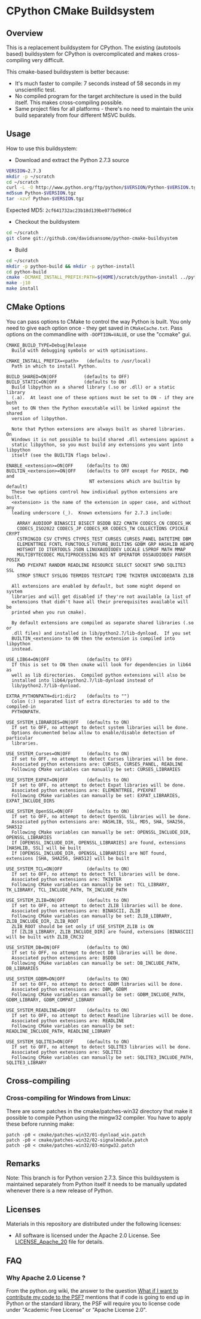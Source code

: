 
# CPython CMake Buildsystem

## Overview

This is a replacement buildsystem for CPython.  The existing (autotools based)
buildsystem for CPython is overcomplicated and makes cross-compiling very
difficult.

This cmake-based buildsystem is better because:

* It's much faster to compile: 7 seconds instead of 58 seconds in my
  unscientific test.
* No compiled program for the target architecture is used in the build
  itself.  This makes cross-compiling possible.
* Same project files for all platforms - there's no need to maintain the
  unix build separately from four different MSVC builds.

## Usage

How to use this buildsystem:

* Download and extract the Python 2.7.3 source

```bash
VERSION=2.7.3
mkdir -p ~/scratch
cd ~/scratch
curl -L -O http://www.python.org/ftp/python/$VERSION/Python-$VERSION.tgz
md5sum Python-$VERSION.tgz
tar -xzvf Python-$VERSION.tgz
```

Expected MD5: `2cf641732ac23b18d139be077bd906cd`

* Checkout the buildsystem

```bash
cd ~/scratch
git clone git://github.com/davidsansome/python-cmake-buildsystem
```

* Build

```bash
cd ~/scratch
mkdir -p python-build && mkdir -p python-install
cd python-build
cmake -DCMAKE_INSTALL_PREFIX:PATH=${HOME}/scratch/python-install ../python-cmake-buildsystem
make -j10
make install
```

## CMake Options

You can pass options to CMake to control the way Python is built.  You only
need to give each option once - they get saved in `CMakeCache.txt`.  Pass
options on the commandline with `-DOPTION=VALUE`, or use the "ccmake" gui.


```
CMAKE_BUILD_TYPE=Debug|Release
  Build with debugging symbols or with optimisations.

CMAKE_INSTALL_PREFIX=<path>   (defaults to /usr/local)
  Path in which to install Python.

BUILD_SHARED=ON|OFF          (defaults to OFF)
BUILD_STATIC=ON|OFF          (defaults to ON)
  Build libpython as a shared library (.so or .dll) or a static library
  (.a).  At least one of these options must be set to ON - if they are both
  set to ON then the Python executable will be linked against the shared
  version of libpython.

  Note that Python extensions are always built as shared libraries.  On
  Windows it is not possible to build shared .dll extensions against a
  static libpython, so you must build any extensions you want into libpython
  itself (see the BUILTIN flags below).

ENABLE_<extension>=ON|OFF     (defaults to ON)
BUILTIN_<extension>=ON|OFF    (defaults to OFF except for POSIX, PWD and
                               NT extensions which are builtin by default)
  These two options control how individual python extensions are built.
  <extension> is the name of the extension in upper case, and without any
  leading underscore (_).  Known extensions for 2.7.3 include:

    ARRAY AUDIOOP BINASCII BISECT BSDDB BZ2 CMATH CODECS_CN CODECS_HK
    CODECS_ISO2022 CODECS_JP CODECS_KR CODECS_TW COLLECTIONS CPICKLE CRYPT
    CSTRINGIO CSV CTYPES CTYPES_TEST CURSES CURSES_PANEL DATETIME DBM
    ELEMENTTREE FCNTL FUNCTOOLS FUTURE_BUILTINS GDBM GRP HASHLIB HEAPQ
    HOTSHOT IO ITERTOOLS JSON LINUXAUDIODEV LOCALE LSPROF MATH MMAP
    MULTIBYTECODEC MULTIPROCESSING NIS NT OPERATOR OSSAUDIODEV PARSER POSIX
    PWD PYEXPAT RANDOM READLINE RESOURCE SELECT SOCKET SPWD SQLITE3 SSL
    STROP STRUCT SYSLOG TERMIOS TESTCAPI TIME TKINTER UNICODEDATA ZLIB

  All extensions are enabled by default, but some might depend on system
  libraries and will get disabled if they're not available (a list of
  extensions that didn't have all their prerequisites available will be
  printed when you run cmake).

  By default extensions are compiled as separate shared libraries (.so or
  .dll files) and installed in lib/python2.7/lib-dynload.  If you set
  BUILTIN_<extension> to ON then the extension is compiled into libpython
  instead.

USE_LIB64=ON|OFF              (defaults to OFF)
  If this is set to ON then cmake will look for dependencies in lib64 as
  well as lib directories.  Compiled python extensions will also be
  installed into lib64/python2.7/lib-dynload instead of
  lib/python2.7/lib-dynload.

EXTRA_PYTHONPATH=dir1:dir2    (defaults to "")
  Colon (:) separated list of extra directories to add to the compiled-in
  PYTHONPATH.

USE_SYSTEM_LIBRARIES=ON|OFF   (defaults to ON)
  If set to OFF, no attempt to detect system libraries will be done.
  Options documented below allow to enable/disable detection of particular
  libraries.

USE_SYSTEM_Curses=ON|OFF      (defaults to ON)
  If set to OFF, no attempt to detect Curses libraries will be done.
  Associated python extensions are: CURSES, CURSES_PANEL, READLINE
  Following CMake variables can manually be set: CURSES_LIBRARIES

USE_SYSTEM_EXPAT=ON|OFF       (defaults to ON)
  If set to OFF, no attempt to detect Expat libraries will be done.
  Associated python extensions are: ELEMENTTREE, PYEXPAT
  Following CMake variables can manually be set: EXPAT_LIBRARIES, EXPAT_INCLUDE_DIRS

USE_SYSTEM_OpenSSL=ON|OFF     (defaults to ON)
  If set to OFF, no attempt to detect OpenSSL libraries will be done.
  Associated python extensions are: HASHLIB, SSL, MD5, SHA, SHA256, SHA512
  Following CMake variables can manually be set: OPENSSL_INCLUDE_DIR, OPENSSL_LIBRARIES
  If [OPENSSL_INCLUDE_DIR, OPENSSL_LIBRARIES] are found, extensions [HASHLIB, SSL] will be built
  If [OPENSSL_INCLUDE_DIR, OPENSSL_LIBRARIES] are NOT found, extensions [SHA, SHA256, SHA512] will be built

USE_SYSTEM_TCL=ON|OFF         (defaults to ON)
  If set to OFF, no attempt to detect Tcl libraries will be done.
  Associated python extensions are: TKINTER
  Following CMake variables can manually be set: TCL_LIBRARY, TK_LIBRARY, TCL_INCLUDE_PATH, TK_INCLUDE_PATH

USE_SYSTEM_ZLIB=ON|OFF        (defaults to ON)
  If set to OFF, no attempt to detect ZLIB libraries will be done.
  Associated python extensions are: BINASCII, ZLIB
  Following CMake variables can manually be set: ZLIB_LIBRARY, ZLIB_INCLUDE_DIR, ZLIB_ROOT
  ZLIB_ROOT should be set only if USE_SYSTEM_ZLIB is ON
  If [ZLIB_LIBRARY, ZLIB_INCLUDE_DIR] are found, extensions [BINASCII] will be built with ZLIB_CRC32

USE_SYSTEM_DB=ON|OFF          (defaults to ON)
  If set to OFF, no attempt to detect DB libraries will be done.
  Associated python extensions are: BSDDB
  Following CMake variables can manually be set: DB_INCLUDE_PATH, DB_LIBRARIES

USE_SYSTEM_GDBM=ON|OFF        (defaults to ON)
  If set to OFF, no attempt to detect GDBM libraries will be done.
  Associated python extensions are: DBM, GDBM
  Following CMake variables can manually be set: GDBM_INCLUDE_PATH, GDBM_LIBRARY, GDBM_COMPAT_LIBRARY

USE_SYSTEM_READLINE=ON|OFF    (defaults to ON)
  If set to OFF, no attempt to detect Readline libraries will be done.
  Associated python extensions are: READLINE
  Following CMake variables can manually be set: READLINE_INCLUDE_PATH, READLINE_LIBRARY

USE_SYSTEM_SQLITE3=ON|OFF     (defaults to ON)
  If set to OFF, no attempt to detect SQLITE3 libraries will be done.
  Associated python extensions are: SQLITE3
  Following CMake variables can manually be set: SQLITE3_INCLUDE_PATH, SQLITE3_LIBRARY
```


## Cross-compiling

### Cross-compiling for Windows from Linux:

There are some patches in the cmake/patches-win32 directory that make it
possible to compile Python using the mingw32 compiler.  You have to apply
these before running make:

```
patch -p0 < cmake/patches-win32/01-dynload_win.patch
patch -p0 < cmake/patches-win32/02-signalmodule.patch
patch -p0 < cmake/patches-win32/03-mingw32.patch
```

## Remarks

Note: This branch is for Python version 2.7.3.  Since this buildsystem is
maintained separately from Python itself it needs to be manually updated
whenever there is a new release of Python.

## Licenses

Materials in this repository are distributed under the following licenses:

* All software is licensed under the Apache 2.0 License.
  See [LICENSE_Apache_20](LICENSE_Apache_20) file for details.


## FAQ

### Why Apache 2.0 License ?

From the python.org wiki, the answer to the question [What if I want to contribute my code to the PSF?](https://wiki.python.org/moin/PythonSoftwareFoundationLicenseFaq#What_if_I_want_to_contribute_my_code_to_the_PSF.3F) mentions that if code is going to end up in Python or the standard library, the PSF will require you to license code under "Academic Free License" or "Apache License 2.0".
